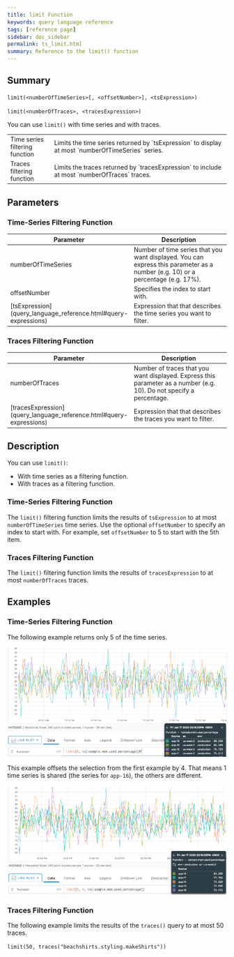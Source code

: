 ```yaml
---
title: limit Function
keywords: query language reference
tags: [reference page]
sidebar: doc_sidebar
permalink: ts_limit.html
summary: Reference to the limit() function
---
```

## Summary
```
limit(<numberOfTimeSeries>[, <offsetNumber>], <tsExpression>)

limit(<numberOfTraces>, <tracesExpression>)
```

You can use `limit()` with time series and with traces.

<table style="width: 100%;">
<colgroup>
<col width="20%" />
<col width="80%" />
</colgroup>
<tbody>
<tr>
<td markdown="span"> Time series filtering function</td>
<td markdown="span">Limits the time series returned by `tsExpression` to display at most `numberOfTimeSeries` series.</td></tr>
<tr>
<td markdown="span">Traces filtering function</td>
<td markdown="span">Limits the traces returned by `tracesExpression` to include at most `numberOfTraces` traces.</td>
</tr>
</tbody>
</table>


## Parameters

### Time-Series Filtering Function

<table>
<tbody>
<thead>
<tr><th width="20%">Parameter</th><th width="80%">Description</th></tr>
</thead>
<tr>
<td>numberOfTimeSeries</td>
<td>Number of time series that you want displayed. You can express this parameter as a number (e.g. 10) or a percentage (e.g. 17%). </td></tr>
<tr>
<td>offsetNumber</td>
<td markdown="span"> Specifies the index to start with.  </td></tr>
<tr>
<td markdown="span"> [tsExpression](query_language_reference.html#query-expressions)</td>
<td>Expression that that describes the time series you want to filter.</td>
</tr>
</tbody>
</table>

### Traces Filtering Function

<table>
<tbody>
<thead>
<tr><th width="20%">Parameter</th><th width="80%">Description</th></tr>
</thead>
<tr>
<td>numberOfTraces</td>
<td>Number of traces that you want displayed. Express this parameter as a number (e.g. 10). Do not specify a percentage. </td></tr>
<tr>
<td markdown="span"> [tracesExpression](query_language_reference.html#query-expressions)</td>
<td>Expression that that describes the traces you want to filter.</td>
</tr>
</tbody>
</table>

## Description

You can use `limit()`:
* With time series as a filtering function.
* With traces as a filtering function.

### Time-Series Filtering Function

The `limit()` filtering function limits the results of `tsExpression` to at most `numberOfTimeSeries` time series. Use the optional `offsetNumber` to specify an index to start with. For example, set `offsetNumber` to 5 to start with the 5th item.

### Traces Filtering Function

The `limit()` filtering function limits the results of `tracesExpression` to at most `numberOfTraces` traces.


## Examples

### Time-Series Filtering Function

The following example returns only 5 of the time series.

![limit 1](images/ts_limit_1.png)

This example offsets the selection from the first example by 4. That means 1 time series is shared (the series for `app-16`), the others are different.

![limit 2](images/ts_limit_2.png)

### Traces Filtering Function

The following example limits the results of the `traces()` query to at most 50 traces.

`limit(50, traces("beachshirts.styling.makeShirts"))`
